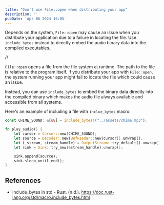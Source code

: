 ```yaml
---
title: "Don't use File::open when distributing your app"
description: ''
pubDate: 'Apr 06 2024 16:05'
---
```



Depends on the system, `File::open` may cause an issue when you distribute your application due to a failure in locating the file. Use `include_bytes` instead to directly embed the audio binary data into the compiled executables.

//

`File::open` opens a file from the file system at runtime. The path to the file is relative to the program itself. If you distribute your app with `File::open`, the system running your app might fail to locate the file which could cause an issue.

Instead, you can use `include_bytes` to embed the binary data directly into the compiled binary which makes the audio file always available and accessible from all systems.

Here's an example of including a file with `inclue_bytes` macro.

```rust
const CHIME_SOUND: &[u8] = include_bytes!("../assets/chime.mp3");

fn play_audio() {
    let cursor = Cursor::new(CHIME_SOUND);
    let source = Decoder::new(BufReader::new(cursor)).unwrap();
    let (_stream, stream_handle) = OutputStream::try_default().unwrap();
    let sink = Sink::try_new(&stream_handle).unwrap();

    sink.append(source);
    sink.sleep_until_end();
}
```

## References
- include_bytes in std - Rust. (n.d.). https://doc.rust-lang.org/std/macro.include_bytes.html